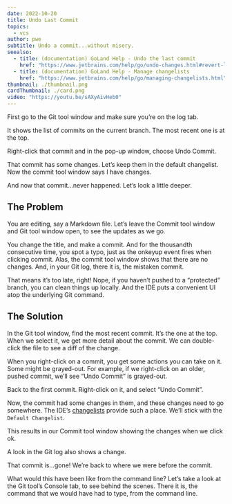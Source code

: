 ```yaml
---
date: 2022-10-20
title: Undo Last Commit
topics:
  - vcs
author: pwe
subtitle: Undo a commit...without misery.
seealso:
  - title: (documentation) GoLand Help - Undo the last commit
    href: "https://www.jetbrains.com/help/go/undo-changes.html#revert-last-commit"
  - title: (documentation) GoLand Help - Manage changelists
    href: "https://www.jetbrains.com/help/go/managing-changelists.html"
thumbnail: ./thumbnail.png
cardThumbnail: ./card.png
video: "https://youtu.be/sAXyAivHeb0"
---
```


First go to the Git tool window and make sure you’re on the log tab.

It shows the list of commits on the current branch. The most recent one is at the top.

Right-click that commit and in the pop-up window, choose Undo Commit.

That commit has some changes. Let’s keep them in the default changelist. Now the commit tool window says I have changes.

And now that commit…never happened. Let’s look a little deeper.

## The Problem

You are editing, say a Markdown file. Let’s leave the Commit tool window and Git tool window open, to see the updates as we go.

You change the title, and make a commit. And for the thousandth consecutive time, you spot a typo, just as the onkeyup event fires when clicking commit. Alas, the commit tool window shows that there are no changes. And, in your Git log, there it is, the mistaken commit.

That means it’s too late, right! Nope, if you haven’t pushed to a “protected” branch, you can clean things up locally. And the IDE puts a convenient UI atop the underlying Git command.

## The Solution

In the Git tool window, find the most recent commit. It’s the one at the top. When we select it, we get more detail about the commit. We can double-click the file to see a diff of the change.

When you right-click on a commit, you get some actions you can take on it. Some might be grayed-out. For example, if we right-click on an older, pushed commit, we’ll see “Undo Commit” is grayed-out.

Back to the first commit. Right-click on it, and select “Undo Commit”.

Now, the commit had some changes in them, and these changes need to go somewhere. The IDE’s [changelists](https://www.jetbrains.com/help/go/managing-changelists.html) provide such a place. We’ll stick with the `Default Changelist`.

This results in our Commit tool window showing the changes when we click ok.

A look in the Git log also shows a change.

That commit is...gone! We’re back to where we were before the commit.

What would this have been like from the command line? Let’s take a look at the Git tool’s Console tab, to see behind the scenes. There it is, the command that we would have had to type, from the command line.
